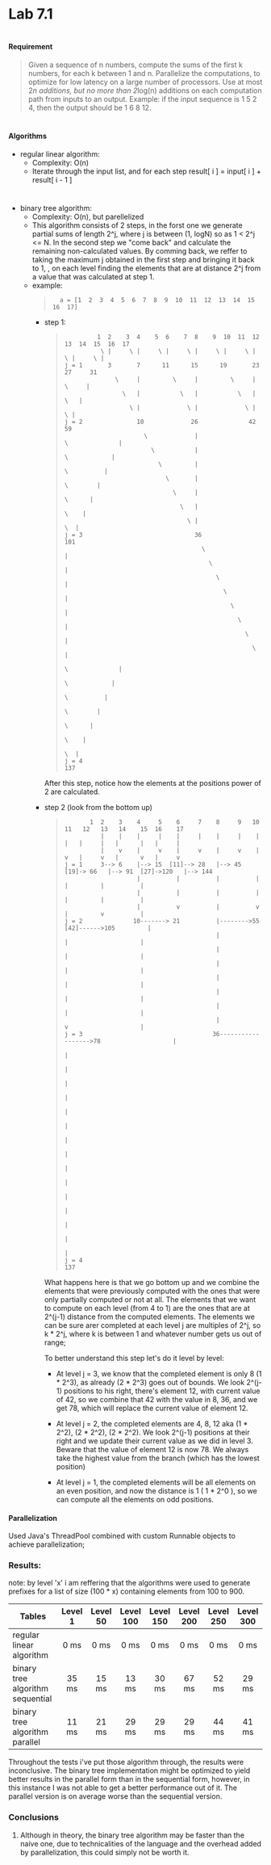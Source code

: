 # Lab 7.1
#
#### Requirement
>Given a sequence of n numbers, compute the sums of the first k numbers, for each k between 1 and n. Parallelize the computations, to optimize for low latency on a large number of processors. Use at most 2*n additions, but no more than 2*log(n) additions on each computation path from inputs to an output. Example: if the input sequence is 1 5 2 4, then the output should be 1 6 8 12.
#
#### Algorithms
*   regular linear algorithm:
    * Complexity: O(n)
    * Iterate through the input list, and for each step result[ i ] = input[ i ] + result[ i - 1 ]
#    
* binary tree algorithm:  
    * Complexity: O(n), but parellelized
    * This algorithm consists of 2 steps, in the forst one we generate partial sums of length 2^j, where j is between (1, logN) so as 1 < 2^j <= N. In the second step we "come back" and calculate the remaining non-calculated values. By comming back, we reffer to taking the maximum j obtained in the first step and bringing it back to 1, , on each level finding the elements that are at distance 2^j from a value that was calculated at step 1.
    * example:
        >       a = [1  2  3  4  5  6  7  8  9  10  11  12  13  14  15  16  17]
        * step 1:
            >              1  2    3  4    5  6    7  8    9  10  11  12   13  14  15  16  17        
            >               \ |     \ |     \ |     \ |     \ |     \ |      \ |     \ |             
            >     j = 1       3       7      11      15      19       23       27     31            
            >                   \     |         \     |         \     |          \     |             
            >                     \   |           \   |           \   |            \   |             
            >                       \ |             \ |             \ |              \ |             
            >     j = 2               10             26              42               59             
            >                           \             |                 \              |             
            >                             \           |                   \            |             
            >                               \         |                     \          |             
            >                                 \       |                       \        |             
            >                                   \     |                         \      |             
            >                                     \   |                           \    |             
            >                                       \ |                             \  |             
            >     j = 3                               36                             101            
            >                                           \                              |             
            >                                             \                            |             
            >                                               \                          |             
            >                                                 \                        |             
            >                                                   \                      |             
            >                                                     \                    |             
            >                                                       \                  |             
            >                                                         \                |             
            >                                                           \              |             
            >                                                             \            |             
            >                                                               \          |             
            >                                                                 \        |             
            >                                                                   \      |             
            >                                                                     \    |             
            >                                                                       \  |             
            >     j = 4                                                              137            

            After this step, notice how the elements at the positions power of 2 are calculated.
        * step 2 (look from the bottom up)
            >            1  2    3    4     5    6     7    8     9   10    11   12   13   14    15  16    17  
            >               |    |    |     |    |     |    |     |    |     |   |     |   |      |   |     |  
            >               |    v    |     v    |     v    |     v    |     v   |     v   |      v   |     v  
            >     j = 1     3--> 6    |--> 15  [11]--> 28   |--> 45  [19]-> 66   |--> 91  [27]->120   |--> 144
            >                         |          |          |          |         |         |          |        
            >                         |          |          |          |         |         |          |        
            >                         |          v          |          v         |         v          |        
            >     j = 2              10-------> 21          |-------->55       [42]------>105         |        
            >                                               |                    |                    |        
            >                                               |                    |                    |        
            >                                               |                    |                    |        
            >                                               |                    |                    |        
            >                                               |                    |                    |        
            >                                               |                    |                    |        
            >                                               |                    v                    |        
            >     j = 3                                    36------------------>78                    |        
            >                                                                                         |        
            >                                                                                         |        
            >                                                                                         |        
            >                                                                                         |        
            >                                                                                         |        
            >                                                                                         |        
            >                                                                                         |        
            >                                                                                         |        
            >                                                                                         |        
            >                                                                                         |        
            >                                                                                         |        
            >                                                                                         |        
            >                                                                                         |        
            >                                                                                         |        
            >                                                                                         |        
            >     j = 4                                                                             137       
            What happens here is that we go bottom up and we combine the elements that were previously computed with the ones that were only partially computed or not at all. The elements that we want to compute on each level (from 4 to 1) are the ones that are at 2^(j-1) distance from the computed elements. The elements we can be sure arer completed at each level j are multiples of 2^j, so k * 2^j, where k is between 1 and whatever number gets us out of range;

            To better understand this step let's do it level by level:

            *   At level j = 3, we know that the completed element is only 8 (1 * 2^3), as already (2 * 2^3) goes out of bounds. We look 2^(j-1) positions to his right, there's element 12, with current value of 42, so we combine that 42 with the value in 8, 36, and we get 78, which will replace the current value of element 12.

            *   At level j = 2, the completed elements are 4, 8, 12 aka (1 * 2^2), (2 * 2^2), (2 * 2^2). We look 2^(j-1) positions at their right and we update their current value as we did in level 3. Beware that the value of element 12 is now 78. We always take the highest value from the branch (which has the lowest position)

            *   At level j = 1, the completed elements will be all elements on an even position, and now the distance is 1 ( 1 * 2^0 ), so we can compute all the elements on odd positions.

#### Parallelization
Used Java's ThreadPool combined with custom Runnable objects to achieve parallelization;

### Results:  
note: by level 'x' i am reffering that the algorithms were used to generate prefixes for a list of size (100 * x) containing elements from 100 to 900.

| Tables                           | Level 1 | Level 50 | Level 100 | Level 150 | Level 200 | Level 250 | Level 300 |
| -------------------------------- |:--------:|:-------:|:---------:|:---------:|:---------:|:---------:|:---------:|
| regular linear algorithm         | 0 ms |  0 ms | 0 ms | 0 ms | 0 ms | 0 ms | 0 ms |
| binary tree algorithm sequential | 35 ms | 15 ms |13 ms |30 ms |67 ms |52 ms |29 ms |
| binary tree algorithm parallel   | 11 ms |21 ms |29 ms |29 ms |29 ms |44 ms |41 ms |

Throughout the tests i've put those algorithm through, the results were inconclusive.
The binary tree implementation might be optimized to yield better results in the parallel form than in the sequential form, however, in this instance I was not able to get a better performance out of it. The parallel version is on average worse than the sequential version.

### Conclusions

1. Although in theory, the binary tree algorithm may be faster than the naive one, due to technicalities of the language and the overhead added by parallelization, this could simply not be worth it.

